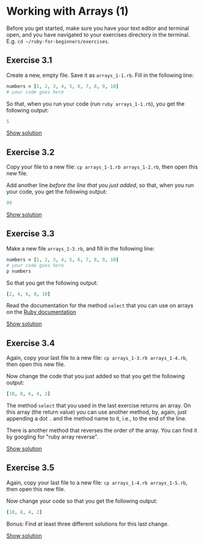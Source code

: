 # Working with Arrays (1)

Before you get started, make sure you have your text editor and terminal open,
and you have navigated to your exercises directory in the terminal. E.g. `cd
~/ruby-for-beginners/exercises`.

## Exercise 3.1

Create a new, empty file. Save it as `arrays_1-1.rb`. Fill in the following
line:

```ruby
numbers = [1, 2, 3, 4, 5, 6, 7, 8, 9, 10]
# your code goes here
```

So that, when you run your code (run `ruby arrays_1-1.rb`), you get the
following output:

```ruby
5
```

<a href="https://wdi-sg.github.io/ruby-for-beginners/solutions/arrays_1-1.html" class="solution">Show solution</a>

## Exercise 3.2

Copy your file to a new file: `cp arrays_1-1.rb arrays_1-2.rb`, then open this
new file.

Add another line *before the line that you just added*, so that, when you run
your code, you get the following output:

```ruby
99
```

<a href="https://wdi-sg.github.io/ruby-for-beginners/solutions/arrays_1-2.html" class="solution">Show solution</a>

## Exercise 3.3

Make a new file `arrays_1-3.rb`, and fill in the following line:

```ruby
numbers = [1, 2, 3, 4, 5, 6, 7, 8, 9, 10]
# your code goes here
p numbers
```

So that you get the following output:

```ruby
[2, 4, 6, 8, 10]
```

<p class="hint">
Read the documentation for the method <code>select</code> that you can use on arrays
on the <a href="https://www.ruby-doc.org/core-2.2.0/Array.html#method-i-select">Ruby documentation</a>
</p>

<a href="https://wdi-sg.github.io/ruby-for-beginners/solutions/arrays_1-3.html" class="solution">Show solution</a>

## Exercise 3.4

Again, copy your last file to a new file: `cp arrays_1-3.rb arrays_1-4.rb`,
then open this new file.

Now change the code that you just added so that you get the following output:

```ruby
[10, 8, 6, 4, 2]
```

<p class="hint">
The method <code>select</code> that you used in the last exercise returns an array.
On this array (the return value) you can use another method, by, again, just
appending a dot <code>.</code> and the method name to it, i.e., to the end of the line.
</p>

<p class="hint">
There is another method that reverses the order of the array. You can
find it by googling for "ruby array reverse".
</p>

<a href="https://wdi-sg.github.io/ruby-for-beginners/solutions/arrays_1-4.html" class="solution">Show solution</a>

## Exercise 3.5

Again, copy your last file to a new file: `cp arrays_1-4.rb arrays_1-5.rb`,
then open this new file.

Now change your code so that you get the following output:

```ruby
[10, 8, 4, 2]
```

Bonus: Find at least three different solutions for this last change.

<a href="https://wdi-sg.github.io/ruby-for-beginners/solutions/arrays_1-5.html" class="solution">Show solution</a>


